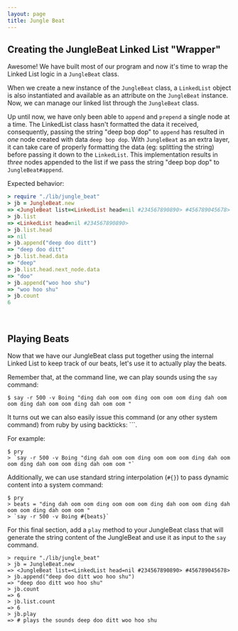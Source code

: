 ```yaml
---
layout: page
title: Jungle Beat
---
```


## Creating the JungleBeat Linked List "Wrapper"

Awesome! We have built most of our program and now it's time to wrap the Linked List logic in a `JungleBeat` class.

When we create a new instance of the `JungleBeat` class, a `LinkedList` object is also instantiated and available as an attribute on the `JungleBeat` instance. Now, we can manage our linked list through the `JungleBeat` class.

Up until now, we have only been able to `append` and `prepend` a single node at a time. The LinkedList class hasn't formatted the data it received, consequently, passing the string "deep bop dop" to `append` has resulted in _one_ node created with data `deep bop dop`. With `JungleBeat` as an extra layer, it can take care of properly formatting the data (eg: splitting the string) before passing it down to the `LinkedList`. This implementation results in _three_ nodes appended to the list if we pass the string "deep bop dop" to `JungleBeat#append`.

Expected behavior:

```ruby
> require "./lib/jungle_beat"
> jb = JungleBeat.new
=> <JungleBeat list=<LinkedList head=nil #234567890890> #456789045678>
> jb.list
=> <LinkedList head=nil #234567890890>
> jb.list.head
=> nil
> jb.append("deep doo ditt")
=> "deep doo ditt"
> jb.list.head.data
=> "deep"
> jb.list.head.next_node.data
=> "doo"
> jb.append("woo hoo shu")
=> "woo hoo shu"
> jb.count
6
```

<br>

## Playing Beats

Now that we have our JungleBeat class put together using the internal Linked List to keep track of our beats, let's use it to actually play the beats.

Remember that, at the command line, we can play sounds using the `say` command:

```
$ say -r 500 -v Boing "ding dah oom oom ding oom oom oom ding dah oom oom ding dah oom oom ding dah oom oom "
```

It turns out we can also easily issue this command (or any other system command) from ruby by using backticks: ```.

For example:

```
$ pry
> `say -r 500 -v Boing "ding dah oom oom ding oom oom oom ding dah oom oom ding dah oom oom ding dah oom oom "`
```

Additionally, we can use standard string interpolation (`#{}`) to pass dynamic content into a system command:


```
$ pry
> beats = "ding dah oom oom ding oom oom oom ding dah oom oom ding dah oom oom ding dah oom oom "
> `say -r 500 -v Boing #{beats}`
```

For this final section, add a `play` method to your JungleBeat class that will generate the string content of the JungleBeat and use it as input to the `say` command.

```
> require "./lib/jungle_beat"
> jb = JungleBeat.new
=> <JungleBeat list=<LinkedList head=nil #234567890890> #456789045678>
> jb.append("deep doo ditt woo hoo shu")
=> "deep doo ditt woo hoo shu"
> jb.count
=> 6
> jb.list.count
=> 6
> jb.play
=> # plays the sounds deep doo ditt woo hoo shu
```
